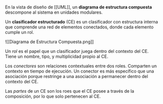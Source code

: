 En la vista de diseño de [[UML]], un **diagrama de estructura compuesta** descompone al sistema en unidades modulares.

Un **clasificador estructurado** (CE) es un clasificador con estructura interna que comprende una red de elementos conectados, donde cada elemento cumple un rol.

![[Diagrama de Estructura Compuesta.png]]

Un *rol* es el papel que un clasificador juega dentro del contexto del CE. Tiene un nombre, tipo, y multiplicidad propio al CE.

Los *conectores* son relaciones contextuales entre dos roles. Comparten un contexto en tiempo de ejecución. Un conector es más específico que una asociación porque restringe a una asociación a permanecer dentro del contexto del CE.

Las *partes* de un CE son los roes que el CE posee a través de la composición, por lo que solo pertenecen al CE.
